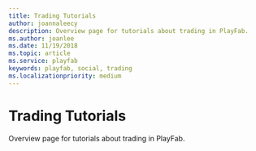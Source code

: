 ```yaml
---
title: Trading Tutorials
author: joannaleecy
description: Overview page for tutorials about trading in PlayFab.
ms.author: joanlee
ms.date: 11/19/2018
ms.topic: article
ms.service: playfab
keywords: playfab, social, trading
ms.localizationpriority: medium
---
```


# Trading Tutorials

Overview page for tutorials about trading in PlayFab.

